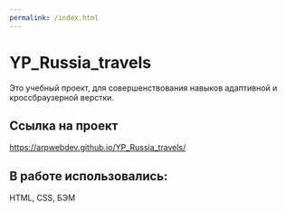 ```yaml
---
permalink: /index.html
---
```


# YP_Russia_travels
Это учебный проект, для совершенствования навыков адаптивной и кроссбраузерной верстки.

## Ссылка на проект 
https://arpwebdev.github.io/YP_Russia_travels/

## В работе использовались:
HTML, CSS, БЭМ

